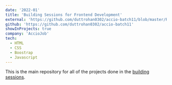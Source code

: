 ```yaml
---
date: '2022-01'
title: 'Building Sessions for Frontend Development'
external: 'https://github.com/duttrohan0302/accio-batch11/blob/master/README.md'
github: 'https://github.com/duttrohan0302/accio-batch11'
showInProjects: true
company: 'AccioJob'
tech:
  - HTML
  - CSS
  - Boostrap
  - Javascript
---
```


This is the main repository for all of the projects done in the [building sessions](#).
